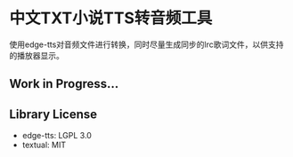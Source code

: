 # 中文TXT小说TTS转音频工具

使用edge-tts对音频文件进行转换，同时尽量生成同步的lrc歌词文件，以供支持的播放器显示。

## Work in Progress...

## Library License

- edge-tts: LGPL 3.0
- textual: MIT
